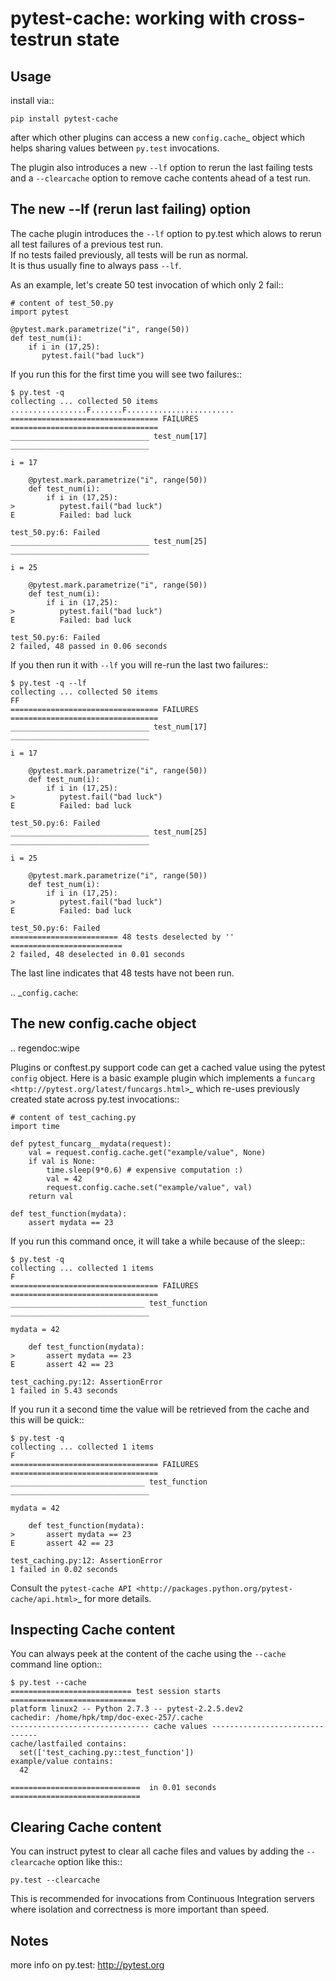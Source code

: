 pytest-cache: working with cross-testrun state
=====================================================

Usage
---------

install via::

    pip install pytest-cache

after which other plugins can access a new `config.cache`_ object 
which helps sharing values between ``py.test`` invocations.

The plugin also introduces a new ``--lf`` option to rerun the 
last failing tests and a ``--clearcache`` option to remove 
cache contents ahead of a test run.


The new --lf (rerun last failing) option
------------------------------------------

The cache plugin introduces the ``--lf`` option to py.test which
alows to rerun all test failures of a previous test run.  
If no tests failed previously, all tests will be run as normal.  
It is thus usually fine to always pass ``--lf``.

As an example, let's create 50 test invocation of which
only 2 fail::

    # content of test_50.py
    import pytest

    @pytest.mark.parametrize("i", range(50))
    def test_num(i):
        if i in (17,25):
           pytest.fail("bad luck") 

If you run this for the first time you will see two failures::

    $ py.test -q
    collecting ... collected 50 items
    .................F.......F........................
    ================================= FAILURES =================================
    _______________________________ test_num[17] _______________________________
    
    i = 17
    
        @pytest.mark.parametrize("i", range(50))
        def test_num(i):
            if i in (17,25):
    >          pytest.fail("bad luck")
    E          Failed: bad luck
    
    test_50.py:6: Failed
    _______________________________ test_num[25] _______________________________
    
    i = 25
    
        @pytest.mark.parametrize("i", range(50))
        def test_num(i):
            if i in (17,25):
    >          pytest.fail("bad luck")
    E          Failed: bad luck
    
    test_50.py:6: Failed
    2 failed, 48 passed in 0.06 seconds

If you then run it with ``--lf`` you will re-run the last two failures::

    $ py.test -q --lf
    collecting ... collected 50 items
    FF
    ================================= FAILURES =================================
    _______________________________ test_num[17] _______________________________
    
    i = 17
    
        @pytest.mark.parametrize("i", range(50))
        def test_num(i):
            if i in (17,25):
    >          pytest.fail("bad luck")
    E          Failed: bad luck
    
    test_50.py:6: Failed
    _______________________________ test_num[25] _______________________________
    
    i = 25
    
        @pytest.mark.parametrize("i", range(50))
        def test_num(i):
            if i in (17,25):
    >          pytest.fail("bad luck")
    E          Failed: bad luck
    
    test_50.py:6: Failed
    ======================== 48 tests deselected by '' =========================
    2 failed, 48 deselected in 0.01 seconds

The last line indicates that 48 tests have not been run.

.. _`config.cache`:

The new config.cache object
--------------------------------

.. regendoc:wipe

Plugins or conftest.py support code can get a cached value 
using the pytest ``config`` object.  Here is a basic example
plugin which implements a `funcarg <http://pytest.org/latest/funcargs.html>`_
which re-uses previously created state across py.test invocations::

    # content of test_caching.py
    import time

    def pytest_funcarg__mydata(request):
        val = request.config.cache.get("example/value", None)
        if val is None:
            time.sleep(9*0.6) # expensive computation :)
            val = 42
            request.config.cache.set("example/value", val)
        return val 

    def test_function(mydata):
        assert mydata == 23

If you run this command once, it will take a while because
of the sleep::

    $ py.test -q
    collecting ... collected 1 items
    F
    ================================= FAILURES =================================
    ______________________________ test_function _______________________________
    
    mydata = 42
    
        def test_function(mydata):
    >       assert mydata == 23
    E       assert 42 == 23
    
    test_caching.py:12: AssertionError
    1 failed in 5.43 seconds

If you run it a second time the value will be retrieved from
the cache and this will be quick::

    $ py.test -q
    collecting ... collected 1 items
    F
    ================================= FAILURES =================================
    ______________________________ test_function _______________________________
    
    mydata = 42
    
        def test_function(mydata):
    >       assert mydata == 23
    E       assert 42 == 23
    
    test_caching.py:12: AssertionError
    1 failed in 0.02 seconds

Consult the `pytest-cache API <http://packages.python.org/pytest-cache/api.html>`_
for more details.


Inspecting Cache content
-------------------------------

You can always peek at the content of the cache using the
``--cache`` command line option::

    $ py.test --cache
    =========================== test session starts ============================
    platform linux2 -- Python 2.7.3 -- pytest-2.2.5.dev2
    cachedir: /home/hpk/tmp/doc-exec-257/.cache
    ------------------------------- cache values -------------------------------
    cache/lastfailed contains:
      set(['test_caching.py::test_function'])
    example/value contains:
      42
    
    =============================  in 0.01 seconds =============================

Clearing Cache content
-------------------------------

You can instruct pytest to clear all cache files and values 
by adding the ``--clearcache`` option like this::

    py.test --clearcache

This is recommended for invocations from Continuous Integration
servers where isolation and correctness is more important
than speed.

Notes
-------------

more info on py.test: http://pytest.org


